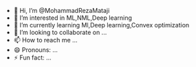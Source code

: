 - 👋 Hi, I’m @MohammadRezaMataji
- 👀 I’m interested in ML,NML,Deep learning
- 🌱 I’m currently learning Ml,Deep learning,Convex optimization
- 💞️ I’m looking to collaborate on ...
- 📫 How to reach me ...
- 😄 Pronouns: ...
- ⚡ Fun fact: ...

<!---
MohammadRezaMataji/MohammadRezaMataji is a ✨ special ✨ repository because its `README.md` (this file) appears on your GitHub profile.
You can click the Preview link to take a look at your changes.
--->
